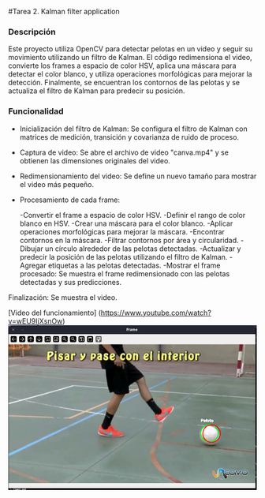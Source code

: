 #Tarea 2. Kalman filter application
### Descripción 
Este proyecto utiliza OpenCV para detectar pelotas en un video y seguir su movimiento utilizando un filtro de Kalman. El código redimensiona el video, convierte los frames a espacio de color HSV, aplica una máscara para detectar el color blanco, y utiliza operaciones morfológicas para mejorar la detección. Finalmente, se encuentran los contornos de las pelotas y se actualiza el filtro de Kalman para predecir su posición.
### Funcionalidad 

- Inicialización del filtro de Kalman: Se configura el filtro de Kalman con matrices de medición, transición y covarianza de ruido de proceso.

- Captura de video: Se abre el archivo de video "canva.mp4" y se obtienen las dimensiones originales del video.

- Redimensionamiento del video: Se define un nuevo tamaño para mostrar el video más pequeño.

- Procesamiento de cada frame:


    -Convertir el frame a espacio de color HSV.
    -Definir el rango de color blanco en HSV.
    -Crear una máscara para el color blanco.
    -Aplicar operaciones morfológicas para mejorar la máscara.
    -Encontrar contornos en la máscara.
    -Filtrar contornos por área y circularidad.
    -Dibujar un círculo alrededor de las pelotas detectadas.
    -Actualizar y predecir la posición de las pelotas utilizando el filtro de Kalman.
    -Agregar etiquetas a las pelotas detectadas.
    -Mostrar el frame procesado: Se muestra el frame redimensionado con las pelotas detectadas y sus predicciones.

Finalización: Se muestra el video. 

[Video del funcionamiento] 
(https://www.youtube.com/watch?v=wEU9IjXsnOw)
![alt text](pelota.png)

